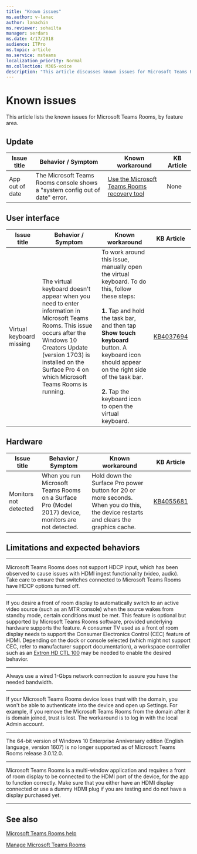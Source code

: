 ```yaml
---
title: "Known issues"
ms.author: v-lanac
author: lanachin
ms.reviewer: sohailta
manager: serdars
ms.date: 4/17/2018
audience: ITPro
ms.topic: article
ms.service: msteams
localization_priority: Normal
ms.collection: M365-voice
description: "This article discusses known issues for Microsoft Teams Rooms, by feature area."
---
```


# Known issues 
 
This article lists the known issues for Microsoft Teams Rooms, by feature area.
<!-- If we get word that one of these issues no longer applies, contact meerak@microsoft.com or msmets@microsoft.com and let them know to EoL the corresponding KB  -->

<a name="update"> </a>  
## Update 

| Issue title |  Behavior \/ Symptom | Known workaround | KB Article |
|  ---        |      ---             |   ---            | --- |
|  App out of date         |    The Microsoft Teams Rooms console shows a "system config out of date" error.                |   [Use the Microsoft Teams Rooms recovery tool](recovery-tool.md)             |  None |


<a name="OS-conflicts"> </a>  
## User interface 

| Issue title |  Behavior \/ Symptom | Known workaround | KB Article |
|  ---        |      ---             |   ---            | --- |
|Virtual keyboard missing   | The virtual keyboard doesn't appear when you need to enter information in Microsoft Teams Rooms. This issue occurs after the Windows 10 Creators Update (version 1703) is installed on the Surface Pro 4 on which Microsoft Teams Rooms is running. | To work around this issue, manually open the virtual keyboard. To do this, follow these steps:<br><br> **1.** Tap and hold the task bar, and then tap **Show touch keyboard** button. A keyboard icon should appear on the right side of the task bar. <br><br> **2.** Tap the keyboard icon to open the virtual keyboard. | [KB4037694](https://support.microsoft.com/en-us/help/4037694/virtual-keyboard-missing-in-skype-room-systems-v2) | 

<a name="Hardware"> </a>  
## Hardware

| Issue title |  Behavior \/ Symptom | Known workaround | KB Article |
|  ---        |      ---             |   ---            |   --- |
| Monitors not detected | When you run Microsoft Teams Rooms on a Surface Pro (Model 2017) device, monitors are not detected. |  Hold down the Surface Pro power button for 20 or more seconds. When you do this, the device restarts and clears the graphics cache. |[KB4055681](https://support.microsoft.com/en-us/help/4055681/monitors-are-not-detected-when-you-run-skype-room-systems-on-a-surface)       | 

<a name="Limits"> </a>
## Limitations and expected behaviors

***

Microsoft Teams Rooms does not support HDCP input, which has been observed to cause issues with HDMI ingest functionality (video, audio). Take care to ensure that switches connected to Microsoft Teams Rooms have HDCP options turned off. 

***

If you desire a front of room display to automatically switch to an active video source (such as an MTR console) when the source wakes from standby mode, certain conditions must be met. This feature is optional but supported by Microsoft Teams Rooms software, provided underlying hardware supports the feature. A consumer TV used as a front of room display needs to support the Consumer Electronics Control (CEC) feature of HDMI.  Depending on the dock or console selected (which might not support CEC, refer to manufacturer support documentation), a workspace controller such as an [Extron HD CTL 100](https://www.extron.com/article/hdctl100ad) may be needed to enable the desired behavior. 

***

Always use a wired 1-Gbps network connection to assure you have the needed bandwidth. 

***

If your Microsoft Teams Rooms device loses trust with the domain, you won't be able to authenticate into the device and open up Settings. For example, if you remove the Microsoft Teams Rooms from the domain after it is domain joined, trust is lost. The workaround is to log in with the local Admin account. 
***
The 64-bit version of Windows 10 Enterprise Anniversary edition (English language, version 1607) is no longer supported as of Microsoft Teams Rooms release 3.0.12.0. 
***
Microsoft Teams Rooms is a multi-window application and requires a front of room display to be connected to the HDMI port of the device, for the app to function correctly. Make sure that you either have an HDMI display connected or use a dummy HDMI plug if you are testing and do not have a display purchased yet.
***
<a name="See"> </a>  
## See also

[Microsoft Teams Rooms help](https://support.office.com/en-us/article/Skype-Room-Systems-version-2-help-e667f40e-5aab-40c1-bd68-611fe0002ba2)

[Manage Microsoft Teams Rooms](skype-room-systems-v2.md)
